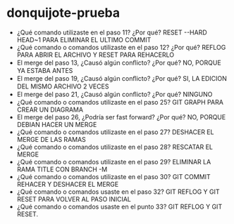 # donquijote-prueba
- ¿Qué comando utilizaste en el paso 11? ¿Por qué? 
RESET --HARD HEAD~1 PARA ELIMINAR EL ULTIMO COMMIT
- ¿Qué comando o comandos utilizaste en el paso 12? ¿Por qué?
REFLOG PARA ABRIR EL ARCHIVO Y RESET PARA REHACERLO 
- El merge del paso 13, ¿Causó algún conﬂicto? ¿Por qué? 
NO, PORQUE YA ESTABA ANTES
- El merge del paso 19, ¿Causó algún conﬂicto? ¿Por qué? 
SI, LA EDICION DEL MISMO ARCHIVO 2 VECES
- El merge del paso 21, ¿Causó algún conﬂicto? ¿Por qué? 
NINGUNO
- ¿Qué comando o comandos utilizaste en el paso 25? 
GIT GRAPH PARA CREAR UN DIAGRAMA
- El merge del paso 26, ¿Podría ser fast forward? ¿Por qué? 
NO, PORQUE DEBIAN HACER UN MERGE
- ¿Qué comando o comandos utilizaste en el paso 27? 
DESHACER EL MERGE DE LAS RAMAS
- ¿Qué comando o comandos utilizaste en el paso 28? 
RESCATAR EL MERGE
- ¿Qué comando o comandos utilizaste en el paso 29? 
ELIMINAR LA RAMA TITLE CON BRANCH -M
- ¿Qué comando o comandos utilizaste en el paso 30? 
GIT COMMIT REHACER Y DESHACER EL MERGE
- ¿Qué comando o comandos usaste en el paso 32?
GIT REFLOG Y GIT RESET PARA VOLVER AL PASO INICIAL
- ¿Qué comando o comandos usaste en el punto 33?
GIT REFLOG Y GIT RESET.
